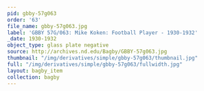 ```yaml
---
pid: gbby-57g063
order: '63'
file_name: gbby-57g063.jpg
label: 'GBBY 57G/063: Mike Koken: Football Player - 1930-1932'
_date: 1930-1932
object_type: glass plate negative
source: http://archives.nd.edu/Bagby/GBBY-57g063.jpg
thumbnail: "/img/derivatives/simple/gbby-57g063/thumbnail.jpg"
full: "/img/derivatives/simple/gbby-57g063/fullwidth.jpg"
layout: bagby_item
collection: bagby
---
```

